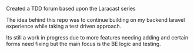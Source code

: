 Created a TDD forum based upon the Laracast series

The idea behind this repo was to continue building on my backend laravel experience while taking a test driven approach.

Its still a work in progress due to more features needing adding and certain forms need fixing but the main focus is the BE logic and testing.

